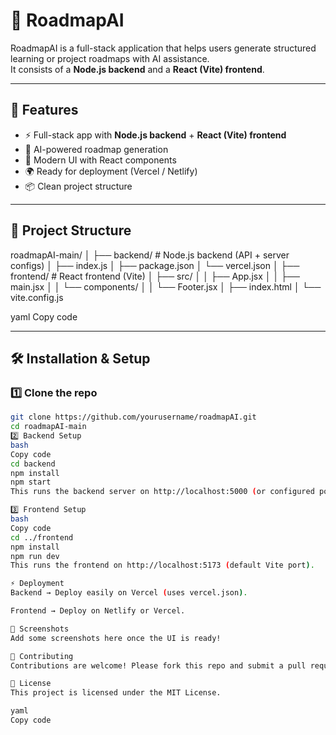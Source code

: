 # 🌟 RoadmapAI

RoadmapAI is a full-stack application that helps users generate structured learning or project roadmaps with AI assistance.  
It consists of a **Node.js backend** and a **React (Vite) frontend**.

---

## 🚀 Features
- ⚡ Full-stack app with **Node.js backend** + **React (Vite) frontend**
- 🤖 AI-powered roadmap generation
- 🎨 Modern UI with React components
- 🌍 Ready for deployment (Vercel / Netlify)
- 📦 Clean project structure

---

## 📂 Project Structure
roadmapAI-main/
│
├── backend/ # Node.js backend (API + server configs)
│ ├── index.js
│ ├── package.json
│ └── vercel.json
│
├── frontend/ # React frontend (Vite)
│ ├── src/
│ │ ├── App.jsx
│ │ ├── main.jsx
│ │ └── components/
│ │ └── Footer.jsx
│ ├── index.html
│ └── vite.config.js

yaml
Copy code

---

## 🛠️ Installation & Setup

### 1️⃣ Clone the repo
```bash
git clone https://github.com/yourusername/roadmapAI.git
cd roadmapAI-main
2️⃣ Backend Setup
bash
Copy code
cd backend
npm install
npm start
This runs the backend server on http://localhost:5000 (or configured port).

3️⃣ Frontend Setup
bash
Copy code
cd ../frontend
npm install
npm run dev
This runs the frontend on http://localhost:5173 (default Vite port).

⚡ Deployment
Backend → Deploy easily on Vercel (uses vercel.json).

Frontend → Deploy on Netlify or Vercel.

📸 Screenshots
Add some screenshots here once the UI is ready!

🤝 Contributing
Contributions are welcome! Please fork this repo and submit a pull request.

📜 License
This project is licensed under the MIT License.

yaml
Copy code
